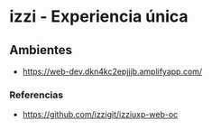 # izzi - Experiencia única

## Ambientes

* https://web-dev.dkn4kc2epjjjb.amplifyapp.com/



### Referencias
* https://github.com/izzigit/izziuxp-web-oc